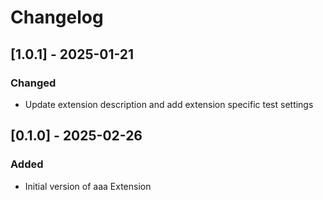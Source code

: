# Changelog

## [1.0.1] - 2025-01-21
### Changed
- Update extension description and add extension specific test settings


## [0.1.0] - 2025-02-26

### Added

- Initial version of aaa Extension
